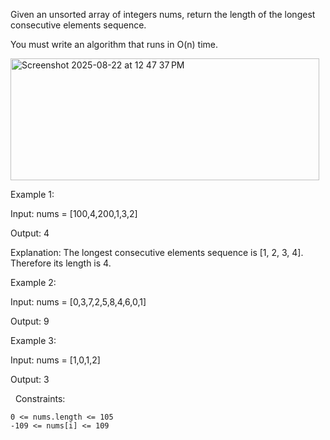 Given an unsorted array of integers nums, return the length of the longest consecutive elements sequence.

You must write an algorithm that runs in O(n) time.

<img width="494" height="195" alt="Screenshot 2025-08-22 at 12 47 37 PM" src="https://github.com/user-attachments/assets/05c10275-baac-4547-a61c-9a167a47d2ca" />

Example 1:

Input: nums = [100,4,200,1,3,2]

Output: 4

Explanation: The longest consecutive elements sequence is [1, 2, 3, 4]. Therefore its length is 4.


Example 2:

Input: nums = [0,3,7,2,5,8,4,6,0,1]

Output: 9


Example 3:

Input: nums = [1,0,1,2]

Output: 3


 
Constraints:


	0 <= nums.length <= 105
	-109 <= nums[i] <= 109

